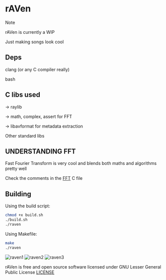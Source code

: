# rAVen 

> [!NOTE]
> 
> rAVen is currently a WIP
> 

Just making songs look cool

## Deps

clang (or any C compiler really)

bash

## C libs used

-> raylib

-> math, complex, assert for FFT

-> libavformat for metadata extraction

Other standard libs

## UNDERSTANDING FFT

Fast Fourier Transform is very cool and blends both maths and algorithms pretty well

Check the comments in the [FFT](https://github.com/nots1dd/rAVen/blob/main/fft.c) C file

## Building

Using the build script:

```sh 
chmod +x build.sh 
./build.sh
./raven
```

Using Makefile:

```sh
make
./raven
```

![raven1](https://github.com/user-attachments/assets/40ab07df-4f43-406d-b30f-77b133780d12)
![raven2](https://github.com/user-attachments/assets/3aa6de17-62b4-4f64-9b35-31ec6d0fbb5b)
![raven3](https://github.com/user-attachments/assets/51a291b7-12d6-41b1-af3d-52759791a093)



rAVen is free and open source software licensed under GNU Lesser General Public License [LICENSE](https://github.com/nots1dd/raven/blob/main/LICENSE)
